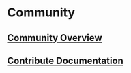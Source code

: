 # Community
## [Community Overview](community_overview.md)
## [Contribute Documentation](contribute_to_docs.md)